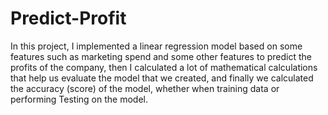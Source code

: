 # Predict-Profit
In this project, I implemented a linear regression model based on some features such as marketing spend and some other features to predict the profits of the company, then I calculated a lot of mathematical calculations that help us evaluate the model that we created, and finally we calculated the accuracy (score) of the model, whether when training data or performing Testing on the model.

